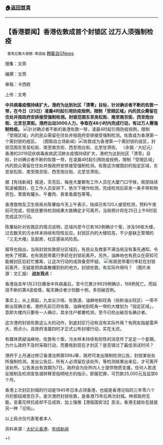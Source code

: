 ###  [:house:返回首頁](https://github.com/ourhimalayas/txt)
---

## 【香港要闻】香港佐敦成首个封锁区 过万人须强制检疫
` 喜馬拉雅大使館-粵語組` [轉載自GNews](https://gnews.org/zh-hans/797565/)

搜集：文燕

编撰：文燕

审稿：卡西欧

上传：文粤

**中共病毒疫情持续扩大，港府为达到社区「清零」目标，针对确诊者不断的佐敦一带，在今日（23****日）凌晨4****时起引用防疫规例，限制「受限区域」内的民众需留在住处并按政府安排接受强制检测。封锁范围东至吴松街、南至南京街、西至炮台街、北至甘肃街。港府出动3000****人力，争取在48****小时内完成行动，有过万人需强制检疫。**
![]()![](https://gnews.org/wp-content/uploads/2021/01/jpg-香港image001-1.jpg)针对确诊者不断的香港佐敦一带，凌晨4时起引用防疫规例，限制「受限区域」内的民众需留在住处并按政府安排接受强制检测。佐敦成为香港第一个需封锁的疫区。 （图取自立场新闻）![]()![](https://gnews.org/wp-content/uploads/2021/01/jpg-香港image003-1.jpg)佐敦成为香港第一个需封锁的疫区，封锁范围东至吴松街、南至南京街、西至炮台街、北至甘肃街。 （余钢／大纪元）
香港的2019冠状病毒疾病武汉肺炎疫情持续扩大，港府为达到社区「清零」目标，针对确诊者不断的佐敦一带，在凌晨4时起引用防疫规例，限制「受限区域」内的民众需留在住处并按政府安排接受强制检测。佐敦这次被围封的指定区域，东至吴松街、南至南京街、西至炮台街、北至甘肃街。

据【有线新闻】报道，天亮后，每座大厦都有工作人员在大厦门口守候，居民陆续知道被围封，在工作人员安排下，依次下楼作检测。完成检测后获发一条手带和物资包，里面有罐头、午餐肉、吞拿鱼面包等等。

香港食物及卫生局局长陈肇始今天上午表示，陆续已有120人接受检测，预料午夜前可完成，但居民要待检测结果大致确定才可离开。当局预计将在25日上午6时前完成这次行动。

陈肇始针对佐敦区的情况说明，区域内至今已有162例确诊个案，涉及56栋大楼，过去数天的污水样本持续有阳性反应。封锁区内的大楼较高，不少是缺乏管理的「三无大楼」及劏房，社区感染风险高。

报导也指出，当局封锁佐敦部分区域后，有民众及商家不满当局没有事先通知，令他失了预算。也有居民带着行李赶在封锁前离开。另外，油麻地也有民众在获知可能被封区后赶忙撤离，让这次行动的成效备受怀疑。
![]()![](https://gnews.org/wp-content/uploads/2021/01/jpg-香港image005-1.jpg)有居民带着行李赶在封锁前离开，无疑是把病毒散播到别的地方。封锁佐敦，有实际作用吗？ （图片来源：文汇报）
**战友观点：**

香港自去年1月23日爆发中共病毒后，至今已累计9929例确诊，168例死亡。而延烧不断的第4波疫情，每天确诊者少则数十例，多则破百例。

事实上，从上周起，九龙尖沙咀、佐敦道、油麻地和旺角（俗称油尖旺区）一带不断出现确诊者。港府先前已将佐敦、油麻地到旺角一带的大楼划为「指定区域」，意即大楼内只要有一人确诊，其余住户都要检测，至今已检出破百名确诊者。

这次港府封锁佐敦这么大的动作，到底封区行动有没有实际作用？有网友指是雷声大，雨点小。且政府凌晨四时才正式公布封城行动，实在太迟。

有媒体质疑油麻地、佐敦有个案，污水样本持续有阳性的消息传了足足一个星期，为什么政府不及时采取行动，而要拖到现在才封区？是否错过了最佳测试时间？

港府于上月通过修订香港法例第599J章，政府可发出限制检测公告，封锁某些处所强制检测。发出公告后，所有人必须留在该处所，等检测结果出来后，才可离开该处所。公告发出有效期为7日，政府会为处所内人士提供物质支援。任何人若违反限制及检测宣告或转移至指明地方的指示，即属犯罪，可罚款25,000元及监禁6个月。

香港上次封区封城的行动是1945年日本占领香港，也就是香港沦陷的三年零八个月的那段艰苦日子。是次港府封锁佐敦，是香港75年后再次封城。林郑政府无能，变着花样抗疫却不见成效，加上强推【港版国安法】恶法，香港无疑处在就是另一种「沦陷」。

以上观点仅代表笔者本人

资料来源：[大纪元香港](https://hk.epochtimes.com/news/2021-01-23/70424201)、[有线新闻](https://www.facebook.com/icable.news/videos/%E4%BD%90%E6%95%A6%E5%B0%81%E5%8D%80-%E5%B1%85%E6%B0%91%E8%90%BD%E6%A8%93%E5%81%9A%E6%AA%A2%E6%B8%AC%E5%8F%96%E7%89%A9%E8%B3%87/162819542021238/)

+1
